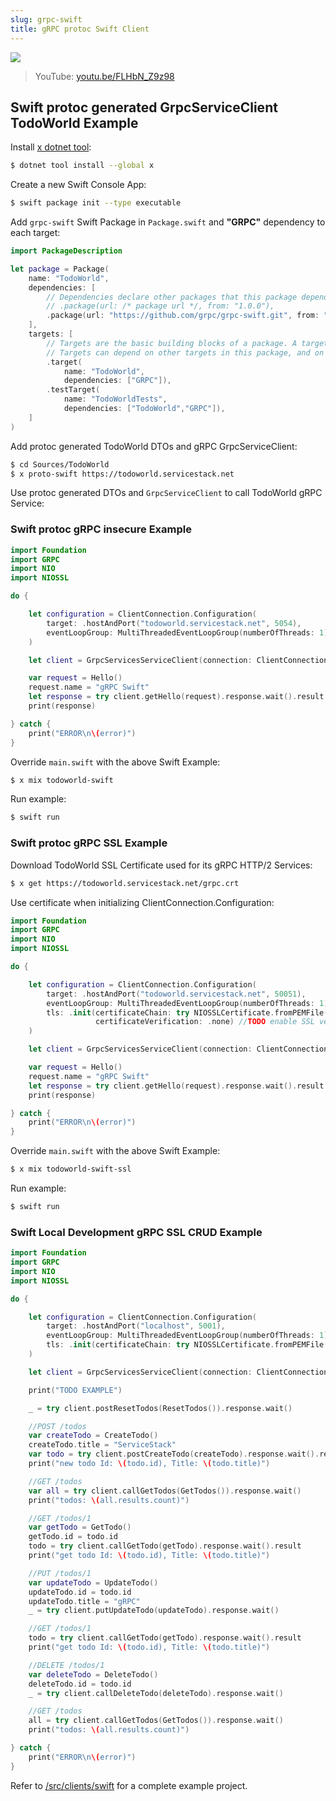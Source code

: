 ```yaml
---
slug: grpc-swift
title: gRPC protoc Swift Client
---
```


[![](https://raw.githubusercontent.com/ServiceStack/docs/master/docs/images/grpc/swift.png)](https://youtu.be/FLHbN_Z9z98)

> YouTube: [youtu.be/FLHbN_Z9z98](https://youtu.be/FLHbN_Z9z98)

## Swift protoc generated GrpcServiceClient TodoWorld Example

Install [x dotnet tool](https://docs.servicestack.net/dotnet-tool):
    
```bash
$ dotnet tool install --global x 
```

Create a new Swift Console App:

```bash
$ swift package init --type executable
```

Add `grpc-swift` Swift Package in `Package.swift` and **"GRPC"** dependency to each target:

```swift
import PackageDescription

let package = Package(
    name: "TodoWorld",
    dependencies: [
        // Dependencies declare other packages that this package depends on.
        // .package(url: /* package url */, from: "1.0.0"),
        .package(url: "https://github.com/grpc/grpc-swift.git", from: "1.0.0-alpha.8")
    ],
    targets: [
        // Targets are the basic building blocks of a package. A target can define a module or a test suite.
        // Targets can depend on other targets in this package, and on products in packages which this package depends on.
        .target(
            name: "TodoWorld",
            dependencies: ["GRPC"]),
        .testTarget(
            name: "TodoWorldTests",
            dependencies: ["TodoWorld","GRPC"]),
    ]
)
```
    
Add protoc generated TodoWorld DTOs and gRPC GrpcServiceClient:

```bash
$ cd Sources/TodoWorld
$ x proto-swift https://todoworld.servicestack.net
```
    
Use protoc generated DTOs and `GrpcServiceClient` to call TodoWorld gRPC Service:

### Swift protoc gRPC insecure Example

```swift
import Foundation
import GRPC
import NIO
import NIOSSL

do {

    let configuration = ClientConnection.Configuration(
        target: .hostAndPort("todoworld.servicestack.net", 5054),
        eventLoopGroup: MultiThreadedEventLoopGroup(numberOfThreads: 1)
    )

    let client = GrpcServicesServiceClient(connection: ClientConnection(configuration: configuration))

    var request = Hello()
    request.name = "gRPC Swift"
    let response = try client.getHello(request).response.wait().result
    print(response)

} catch {
    print("ERROR\n\(error)")
}
```

Override `main.swift` with the above Swift Example: 

```bash
$ x mix todoworld-swift
```

Run example:

```bash
$ swift run
```

### Swift protoc gRPC SSL Example

Download TodoWorld SSL Certificate used for its gRPC HTTP/2 Services:

```bash
$ x get https://todoworld.servicestack.net/grpc.crt 
```

Use certificate when initializing ClientConnection.Configuration:

```swift
import Foundation
import GRPC
import NIO
import NIOSSL

do {

    let configuration = ClientConnection.Configuration(
        target: .hostAndPort("todoworld.servicestack.net", 50051),
        eventLoopGroup: MultiThreadedEventLoopGroup(numberOfThreads: 1),
        tls: .init(certificateChain: try NIOSSLCertificate.fromPEMFile("grpc.crt").map { .certificate($0) }, 
                   certificateVerification: .none) //TODO enable SSL verification
    )

    let client = GrpcServicesServiceClient(connection: ClientConnection(configuration: configuration))

    var request = Hello()
    request.name = "gRPC Swift"
    let response = try client.getHello(request).response.wait().result
    print(response)

} catch {
    print("ERROR\n\(error)")
}
```

Override `main.swift` with the above Swift Example: 

```bash
$ x mix todoworld-swift-ssl
```

Run example:

```bash
$ swift run
```

### Swift Local Development gRPC SSL CRUD Example

```swift
import Foundation
import GRPC
import NIO
import NIOSSL

do {

    let configuration = ClientConnection.Configuration(
        target: .hostAndPort("localhost", 5001),
        eventLoopGroup: MultiThreadedEventLoopGroup(numberOfThreads: 1),
        tls: .init(certificateChain: try NIOSSLCertificate.fromPEMFile("dev.crt").map { .certificate($0) })
    )

    let client = GrpcServicesServiceClient(connection: ClientConnection(configuration: configuration))

    print("TODO EXAMPLE")

    _ = try client.postResetTodos(ResetTodos()).response.wait()

    //POST /todos
    var createTodo = CreateTodo()
    createTodo.title = "ServiceStack"
    var todo = try client.postCreateTodo(createTodo).response.wait().result
    print("new todo Id: \(todo.id), Title: \(todo.title)")

    //GET /todos
    var all = try client.callGetTodos(GetTodos()).response.wait()
    print("todos: \(all.results.count)")

    //GET /todos/1
    var getTodo = GetTodo()
    getTodo.id = todo.id
    todo = try client.callGetTodo(getTodo).response.wait().result
    print("get todo Id: \(todo.id), Title: \(todo.title)")

    //PUT /todos/1
    var updateTodo = UpdateTodo()
    updateTodo.id = todo.id
    updateTodo.title = "gRPC"
    _ = try client.putUpdateTodo(updateTodo).response.wait()

    //GET /todos/1
    todo = try client.callGetTodo(getTodo).response.wait().result
    print("get todo Id: \(todo.id), Title: \(todo.title)")

    //DELETE /todos/1
    var deleteTodo = DeleteTodo()
    deleteTodo.id = todo.id
    _ = try client.callDeleteTodo(deleteTodo).response.wait()

    //GET /todos
    all = try client.callGetTodos(GetTodos()).response.wait()
    print("todos: \(all.results.count)")

} catch {
    print("ERROR\n\(error)")
}
```

Refer to [/src/clients/swift](https://github.com/NetCoreApps/todo-world/tree/master/src/clients/swift)
for a complete example project.
